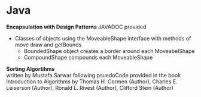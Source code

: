 # Java

**Encapsulation with Design Patterns**  JAVADOC provided
  - Classes of objects using the MoveableShape interface with methods of move draw and getBounds  
    - BoundedShape object creates a border around each MoveabelShape  
    - CompoundShape compounds each MoveableShape  
   
    
    
    
**Sorting Algortihms**  
  written by Mustafa Sarwar following psuedoCode provided in the book Introduction to Algorithms by Thomas H. Cormen (Author), Charles E. Leiserson (Author), Ronald L. Rivest (Author), Clifford Stein (Author)
